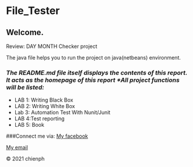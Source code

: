 # File_Tester


## Welcome. 
Review: DAY MONTH Checker project

The java file helps you to run the project on java(netbeans) environment.
### _The README.md file itself displays the contents of this report. It acts as the homepage of this report *All project functions will be listed:_

* LAB 1: Writing Black Box
* LAB 2: Writing White Box
* Lab 3: Automation Test With Nunit/Junit
* LAB 4:Test reporting
* LAB 5: Book 

###Connect me via: [My facebook](https://www.facebook.com/profile.php?id=100004285756529)

[My email](chienphse140586@fpt.edu.vn)

© 2021 chienph

